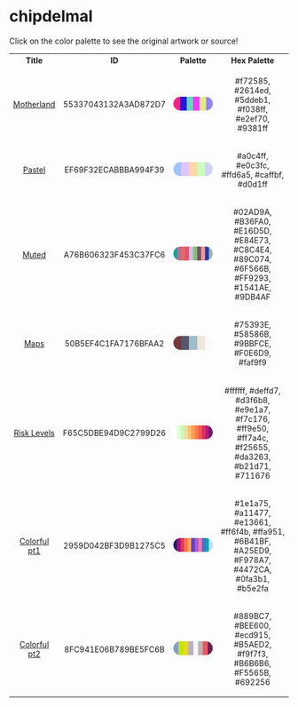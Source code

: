 
<!DOCTYPE html>
<html><body>
<h1>chipdelmal</h1>
<p>Click on the color palette to see the original artwork or source!</p>
<table style="width:100%">
<tr><th style="text-align: center; vertical-align: middle;">Title</th><th style="text-align: center; vertical-align: middle;">ID</th><th style="text-align: center; vertical-align: middle;">Palette</th><th style="text-align: center; vertical-align: middle;">Hex Palette</th></tr>
<tr><td style="text-align: center; vertical-align: middle;"><a href=https://chipdelmal.github.io/ style="font-size:14px">Motherland</a></td> <td style="text-align: center; vertical-align: middle;"><p style="font-size:14px">55337043132A3AD872D7</p></td> <td style="text-align: center; vertical-align: middle;"><a href=https://chipdelmal.github.io/ style="font-size:14px"><img style="border-radius: 14px;" src="../media/swatches/55337043132A3AD872D7.png" height="25"></a></td> <td style="text-align: center; vertical-align: middle;"><p style="font-size:14px">#f72585, #2614ed, #5ddeb1, #f038ff, #e2ef70, #9381ff</p></td></tr>
<tr><td style="text-align: center; vertical-align: middle;"><a href=https://chipdelmal.github.io/ style="font-size:14px">Pastel</a></td> <td style="text-align: center; vertical-align: middle;"><p style="font-size:14px">EF69F32ECABBBA994F39</p></td> <td style="text-align: center; vertical-align: middle;"><a href=https://chipdelmal.github.io/ style="font-size:14px"><img style="border-radius: 14px;" src="../media/swatches/EF69F32ECABBBA994F39.png" height="25"></a></td> <td style="text-align: center; vertical-align: middle;"><p style="font-size:14px">#a0c4ff, #e0c3fc, #ffd6a5, #caffbf, #d0d1ff</p></td></tr>
<tr><td style="text-align: center; vertical-align: middle;"><a href=https://chipdelmal.github.io/ style="font-size:14px">Muted</a></td> <td style="text-align: center; vertical-align: middle;"><p style="font-size:14px">A76B606323F453C37FC6</p></td> <td style="text-align: center; vertical-align: middle;"><a href=https://chipdelmal.github.io/ style="font-size:14px"><img style="border-radius: 14px;" src="../media/swatches/A76B606323F453C37FC6.png" height="25"></a></td> <td style="text-align: center; vertical-align: middle;"><p style="font-size:14px">#02AD9A, #B36FA0, #E16D5D, #E84E73, #C8C4E4, #89C074, #6F566B, #FF9293, #1541AE, #9DB4AF</p></td></tr>
<tr><td style="text-align: center; vertical-align: middle;"><a href=https://chipdelmal.github.io/ style="font-size:14px">Maps</a></td> <td style="text-align: center; vertical-align: middle;"><p style="font-size:14px">50B5EF4C1FA7176BFAA2</p></td> <td style="text-align: center; vertical-align: middle;"><a href=https://chipdelmal.github.io/ style="font-size:14px"><img style="border-radius: 14px;" src="../media/swatches/50B5EF4C1FA7176BFAA2.png" height="25"></a></td> <td style="text-align: center; vertical-align: middle;"><p style="font-size:14px">#75393E, #58586B, #9BBFCE, #F0E6D9, #faf9f9</p></td></tr>
<tr><td style="text-align: center; vertical-align: middle;"><a href=https://chipdelmal.github.io/ style="font-size:14px">Risk Levels</a></td> <td style="text-align: center; vertical-align: middle;"><p style="font-size:14px">F65C5DBE94D9C2799D26</p></td> <td style="text-align: center; vertical-align: middle;"><a href=https://chipdelmal.github.io/ style="font-size:14px"><img style="border-radius: 14px;" src="../media/swatches/F65C5DBE94D9C2799D26.png" height="25"></a></td> <td style="text-align: center; vertical-align: middle;"><p style="font-size:14px">#ffffff, #deffd7, #d3f6b8, #e9e1a7, #f7c176, #ff9e50, #ff7a4c, #f25655, #da3263, #b21d71, #711676</p></td></tr>
<tr><td style="text-align: center; vertical-align: middle;"><a href=https://chipdelmal.github.io/ style="font-size:14px">Colorful pt1</a></td> <td style="text-align: center; vertical-align: middle;"><p style="font-size:14px">2959D042BF3D9B1275C5</p></td> <td style="text-align: center; vertical-align: middle;"><a href=https://chipdelmal.github.io/ style="font-size:14px"><img style="border-radius: 14px;" src="../media/swatches/2959D042BF3D9B1275C5.png" height="25"></a></td> <td style="text-align: center; vertical-align: middle;"><p style="font-size:14px">#1e1a75, #a11477, #e13661, #ff6f4b, #ffa951, #6B41BF, #A25ED9, #F978A7, #4472CA, #0fa3b1, #b5e2fa</p></td></tr>
<tr><td style="text-align: center; vertical-align: middle;"><a href=https://chipdelmal.github.io/ style="font-size:14px">Colorful pt2</a></td> <td style="text-align: center; vertical-align: middle;"><p style="font-size:14px">8FC941E06B789BE5FC6B</p></td> <td style="text-align: center; vertical-align: middle;"><a href=https://chipdelmal.github.io/ style="font-size:14px"><img style="border-radius: 14px;" src="../media/swatches/8FC941E06B789BE5FC6B.png" height="25"></a></td> <td style="text-align: center; vertical-align: middle;"><p style="font-size:14px">#889BC7, #BEE600, #ecd915, #B5AED2, #f9f7f3, #B6B6B6, #F5565B, #692256</p></td></tr>
</table>
</body></html>
